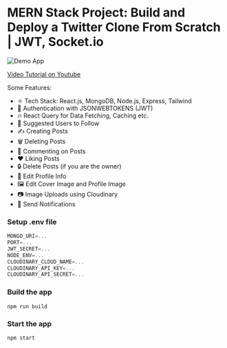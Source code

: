 # MERN Stack Project: Build and Deploy a Twitter Clone From Scratch | JWT, Socket.io

![Demo App](https://i.ibb.co/f8y9vGS/Group-82.png)

[Video Tutorial on Youtube](https://youtu.be/4GUVz2psWUg)

Some Features:

-   ⚛️ Tech Stack: React.js, MongoDB, Node.js, Express, Tailwind
-   🔐 Authentication with JSONWEBTOKENS (JWT)
-   🔥 React Query for Data Fetching, Caching etc.
-   👥 Suggested Users to Follow
-   ✍️ Creating Posts
-   🗑️ Deleting Posts
-   💬 Commenting on Posts
-   ❤️ Liking Posts
-   🔒 Delete Posts (if you are the owner)
-   📝 Edit Profile Info
-   🖼️ Edit Cover Image and Profile Image
-   📷 Image Uploads using Cloudinary
-   🔔 Send Notifications

### Setup .env file

```js
MONGO_URI=...
PORT=...
JWT_SECRET=...
NODE_ENV=...
CLOUDINARY_CLOUD_NAME=...
CLOUDINARY_API_KEY=...
CLOUDINARY_API_SECRET=...
```

### Build the app

```shell
npm run build
```

### Start the app

```shell
npm start
```
